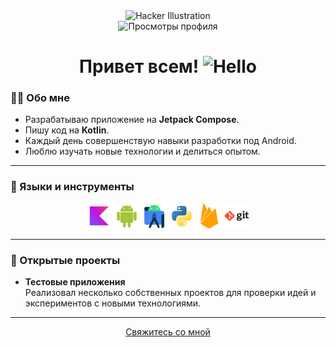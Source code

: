 <div align="center">
  <img src="https://img.freepik.com/free-vector/hacker-operating-a-laptop-cartoon-icon-illustration-technology-icon-concept-isolated-flat-cartoon-style_138676-2387.jpg?w=900&t=st=1703431282~exp=1703431882~hmac=28af6b65d4c25237ae8cfe6c5c6544e19f5a7a3cb52715596624d3166bd9cedb" width="200" alt="Hacker Illustration"/>
  
  <br/>
  
  <img src="https://komarev.com/ghpvc/?username=your-github-Egor228000&style=flat-square&color=blue" alt="Просмотры профиля"/>
  
  <h1>
    Привет всем! 
    <img src="https://media.giphy.com/media/hvRJCLFzcasrR4ia7z/giphy.gif" width="30px" alt="Hello"/>
  </h1>
</div>


### 👩‍💻 Обо мне

- Разрабатываю приложение на **Jetpack Compose**.
- Пишу код на **Kotlin**.
- Каждый день совершенствую навыки разработки под Android.
- Люблю изучать новые технологии и делиться опытом.

---

### 🔧 Языки и инструменты

<div align="center">
  <img src="https://raw.githubusercontent.com/devicons/devicon/55609aa5bd817ff167afce0d965585c92040787a/icons/kotlin/kotlin-original.svg" title="Kotlin" alt="Kotlin" width="40" height="40"/>
  <img src="https://raw.githubusercontent.com/devicons/devicon/55609aa5bd817ff167afce0d965585c92040787a/icons/android/android-original.svg" title="Android" alt="Android" width="40" height="40"/>
  <img src="https://raw.githubusercontent.com/devicons/devicon/55609aa5bd817ff167afce0d965585c92040787a/icons/androidstudio/androidstudio-original.svg" title="Android Studio" alt="Android Studio" width="40" height="40"/>
  <img src="https://raw.githubusercontent.com/devicons/devicon/55609aa5bd817ff167afce0d965585c92040787a/icons/python/python-original.svg" title="Python" alt="Python" width="40" height="40"/>
  <img src="https://raw.githubusercontent.com/devicons/devicon/55609aa5bd817ff167afce0d965585c92040787a/icons/firebase/firebase-plain.svg" title="Firebase" alt="Firebase" width="40" height="40"/>
  <img src="https://github.com/devicons/devicon/blob/master/icons/git/git-original-wordmark.svg" title="Git" alt="Git" width="40" height="40"/>
</div>

---

### 🚀 Открытые проекты

- **Тестовые приложения**  
  Реализовал несколько собственных проектов для проверки идей и экспериментов с новыми технологиями.  
---

<div align="center">

  <a href="https://t.me/Ebatkopat1234" target="_blank">Свяжитесь со мной</a>
</div>



